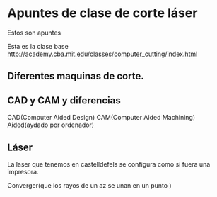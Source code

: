 # Apuntes de clase de corte láser

Estos son apuntes

Esta es la clase base
http://academy.cba.mit.edu/classes/computer_cutting/index.html



## Diferentes maquinas de corte.

## CAD y CAM y diferencias 


CAD(Computer Aided Design)
CAM(Computer Aided Machining)
Aided(aydado por ordenador)

## Láser 

La laser que tenemos en castelldefels se configura como si fuera una impresora.  

Converger(que los rayos de un az se unan en un punto   )
